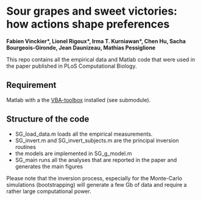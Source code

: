 # Sour grapes and sweet victories: how actions shape preferences
**Fabien Vinckier\*, Lionel Rigoux\*, Irma T. Kurniawan\*, Chen Hu,  Sacha Bourgeois-Gironde, Jean Daunizeau, Mathias Pessiglione**

This repo contains all the empirical data and Matlab code that were used in the paper published in PLoS Computational Biology.

## Requirement

Matlab with a the [VBA-toolbox](http://mbb-team.github.io/VBA-toolbox/) installed (see submodule).

## Structure of the code

- SG_load_data.m loads all the empirical measurements.
- SG_invert.m and SG_invert_subjects.m are the principal inversion routines
- the models are implemented in SG_g_model.m
- SG_main runs all the analyses that are reported in the paper and generates the main figures

Please note that the inversion process, especially for the Monte-Carlo simulations (bootstrapping) will generate a few Gb of data and require a rather large computational power.
